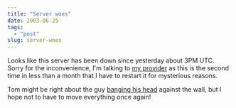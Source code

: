 ```yaml
---
title: "Server woes"
date: 2003-06-25
tags: 
  - "post"
slug: server-woes
---
```


Looks like this server has been down since yesterday about 3PM UTC. Sorry for the inconvenience, I'm talking to [my provider](http://onsmart.com) as this is the second time in less than a month that I have to restart it for mysterious reasons.

Tom might be right about the guy [banging his head](http://codeconsult.ch/bertrand/archives/000056.html) against the wall, but I hope not to have to move everything once again!
